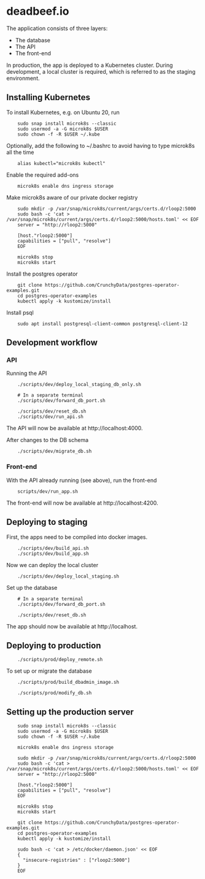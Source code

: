 deadbeef.io
===========

The application consists of three layers:

* The database
* The API
* The front-end

In production, the app is deployed to a Kubernetes cluster. During development, a local cluster is
required, which is referred to as the staging environment.

Installing Kubernetes
---------------------

To install Kubernetes, e.g. on Ubuntu 20, run

```
    sudo snap install microk8s --classic
    sudo usermod -a -G microk8s $USER
    sudo chown -f -R $USER ~/.kube
```

Optionally, add the following to ~/.bashrc to avoid having to type microk8s all the time

```
    alias kubectl="microk8s kubectl"
```

Enable the required add-ons

```
    microk8s enable dns ingress storage
```

Make microk8s aware of our private docker registry

```
    sudo mkdir -p /var/snap/microk8s/current/args/certs.d/rloop2:5000
    sudo bash -c 'cat > /var/snap/microk8s/current/args/certs.d/rloop2:5000/hosts.toml' << EOF
    server = "http://rloop2:5000"

    [host."rloop2:5000"]
    capabilities = ["pull", "resolve"]
    EOF

    microk8s stop
    microk8s start
```

Install the postgres operator

```
    git clone https://github.com/CrunchyData/postgres-operator-examples.git
    cd postgres-operator-examples
    kubectl apply -k kustomize/install
```

Install psql

```
    sudo apt install postgresql-client-common postgresql-client-12
```

Development workflow
--------------------

### API

Running the API

```
    ./scripts/dev/deploy_local_staging_db_only.sh

    # In a separate terminal
    ./scripts/dev/forward_db_port.sh

    ./scripts/dev/reset_db.sh
    ./scripts/dev/run_api.sh
```

The API will now be available at http://localhost:4000.

After changes to the DB schema

```
    ./scripts/dev/migrate_db.sh
```

### Front-end

With the API already running (see above), run the front-end

```
    scripts/dev/run_app.sh
```

The front-end will now be available at http://localhost:4200.


Deploying to staging
--------------------

First, the apps need to be compiled into docker images.

```
    ./scripts/dev/build_api.sh
    ./scripts/dev/build_app.sh
```

Now we can deploy the local cluster

```
    ./scripts/dev/deploy_local_staging.sh
```

Set up the database

```
    # In a separate terminal
    ./scripts/dev/forward_db_port.sh

    ./scripts/dev/reset_db.sh 
```

The app should now be available at http://localhost.


Deploying to production
-----------------------

```
    ./scripts/prod/deploy_remote.sh
```

To set up or migrate the database

```
    ./scripts/prod/build_dbadmin_image.sh

    ./scripts/prod/modify_db.sh
```


Setting up the production server
--------------------------------

```
    sudo snap install microk8s --classic
    sudo usermod -a -G microk8s $USER
    sudo chown -f -R $USER ~/.kube

    microk8s enable dns ingress storage

    sudo mkdir -p /var/snap/microk8s/current/args/certs.d/rloop2:5000
    sudo bash -c 'cat > /var/snap/microk8s/current/args/certs.d/rloop2:5000/hosts.toml' << EOF
    server = "http://rloop2:5000"

    [host."rloop2:5000"]
    capabilities = ["pull", "resolve"]
    EOF

    microk8s stop
    microk8s start

    git clone https://github.com/CrunchyData/postgres-operator-examples.git
    cd postgres-operator-examples
    kubectl apply -k kustomize/install

    sudo bash -c 'cat > /etc/docker/daemon.json' << EOF
    {
      "insecure-registries" : ["rloop2:5000"]
    }
    EOF
```